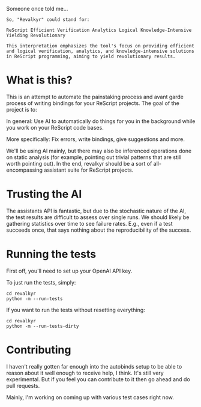 Someone once told me...

``` text
So, "Revalkyr" could stand for:

ReScript Efficient Verification Analytics Logical Knowledge-Intensive Yielding Revolutionary

This interpretation emphasizes the tool's focus on providing efficient and logical verification, analytics, and knowledge-intensive solutions in ReScript programming, aiming to yield revolutionary results.
```

# What is this?

This is an attempt to automate the painstaking process and avant garde process of writing bindings for your ReScript projects. The goal of the project is to:

In general: Use AI to automatically do things for you in the background while you work on your ReScript code bases.

More specifically: Fix errors, write bindings, give suggestions and more.

We'll be using AI mainly, but there may also be inferenced operations done on static analysis (for example, pointing out trivial patterns that are still worth pointing out). In the end, revalkyr should be a sort of all-encompassing assistant suite for ReScript projects.

# Trusting the AI
The assistants API is fantastic, but due to the stochastic nature of the AI, the test results are difficult to assess over single runs. We should likely be gathering statistics over time to see failure rates. E.g., even if a test succeeds once, that says nothing about the reproducibility of the success.

# Running the tests

First off, you'll need to set up your OpenAI API key.

To just run the tests, simply:

``` shell
cd revalkyr
python -m --run-tests
```

If you want to run the tests without resetting everything:

``` shell
cd revalkyr
python -m --run-tests-dirty
```


# Contributing

I haven't really gotten far enough into the autobinds setup to be able to reason about it well enough to receive help, I think. It's still very experimental. But if you feel you can contribute to it then go ahead and do pull requests.

Mainly, I'm working on coming up with various test cases right now.
